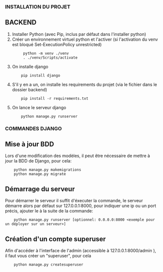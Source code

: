 ### INSTALLATION DU PROJET

## BACKEND

1. Installer Python (avec Pip, inclus par défaut dans l'installer python)
2. Créer un environnement virtuel python et l'activer (si l'activation du venv est bloqué Set-ExecutionPolicy unrestricted)
   ```
        python -m venv ./venv
        . ./venv/Scripts/activate
   ```
3. On installe django
   ```
       pip install django
   ```
4. S'il y en a un, on installe les requirements du projet (via le fichier dans le dossier backend)
   ```
       pip install -r requirements.txt
   ```
5. On lance le serveur django
   ```
       python manage.py runserver
   ```

### COMMANDES DJANGO

## Mise à jour BDD

Lors d'une modification des modèles, il peut être nécessaire de mettre à jour la
BDD de Django, pour cela:

```
    python manage.py makemigrations
    python manage.py migrate
```

## Démarrage du serveur

Pour démarrer le serveur il suffit d'éxecuter la commande, le serveur démarre alors par défaut sur 127.0.0.1:8000,
pour indiquer une ip ou un port précis, ajouter le à la suite de la commande:

```
    python manage.py runserver [optionnel: 0.0.0.0:8000 <exemple pour un déployer sur un serveur>]
```

## Création d'un compte superuser

Afin d'accéder à l'interface de l'admin (accessible à 127.0.0.1:8000/admin ), il faut
vous créer un "superuser", pour cela

```
    python manage.py createsuperuser
```
